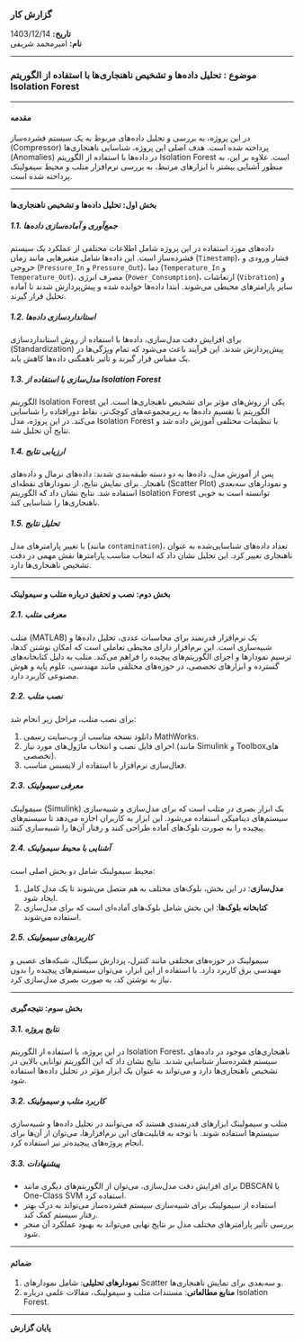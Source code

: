 ### **گزارش کار**  
**تاریخ:** 1403/12/14  
**نام:** امیرمحمد شریفی  

---
### موضوع : تحلیل داده‌ها و تشخیص ناهنجاری‌ها با استفاده از الگوریتم Isolation Forest

---

#### **مقدمه**
در این پروژه، به بررسی و تحلیل داده‌های مربوط به یک سیستم فشرده‌ساز (Compressor) پرداخته شده است. هدف اصلی این پروژه، شناسایی ناهنجاری‌ها (Anomalies) در داده‌ها با استفاده از الگوریتم Isolation Forest است. علاوه بر این، به منظور آشنایی بیشتر با ابزارهای مرتبط، به بررسی نرم‌افزار متلب و محیط سیمولینک پرداخته شده است.

---

#### **بخش اول: تحلیل داده‌ها و تشخیص ناهنجاری‌ها**

##### **1.1. جمع‌آوری و آماده‌سازی داده‌ها**
داده‌های مورد استفاده در این پروژه شامل اطلاعات مختلفی از عملکرد یک سیستم فشرده‌ساز است. این داده‌ها شامل متغیرهایی مانند زمان (`Timestamp`)، فشار ورودی و خروجی (`Pressure_In` و `Pressure_Out`)، دما (`Temperature_In` و `Temperature_Out`)، مصرف انرژی (`Power_Consumption`)، ارتعاشات (`Vibration`) و سایر پارامترهای محیطی می‌شوند. ابتدا داده‌ها خوانده شده و پیش‌پردازش شدند تا آماده تحلیل قرار گیرند.

##### **1.2. استانداردسازی داده‌ها**
برای افزایش دقت مدل‌سازی، داده‌ها با استفاده از روش استانداردسازی (Standardization) پیش‌پردازش شدند. این فرآیند باعث می‌شود که تمام ویژگی‌ها در یک مقیاس قرار گیرند و تأثیر ناهمگنی داده‌ها کاهش یابد.

##### **1.3. مدل‌سازی با استفاده از Isolation Forest**
الگوریتم Isolation Forest یکی از روش‌های مؤثر برای تشخیص ناهنجاری‌ها است. این الگوریتم با تقسیم داده‌ها به زیرمجموعه‌های کوچک‌تر، نقاط دورافتاده را شناسایی می‌کند. در این پروژه، مدل Isolation Forest با تنظیمات مختلفی آموزش داده شد و نتایج آن تحلیل شد.

##### **1.4. ارزیابی نتایج**
پس از آموزش مدل، داده‌ها به دو دسته طبقه‌بندی شدند: داده‌های نرمال و داده‌های ناهنجار. برای نمایش نتایج، از نمودارهای نقطه‌ای (Scatter Plot) و نمودارهای سه‌بعدی استفاده شد. نتایج نشان داد که الگوریتم Isolation Forest توانسته است به خوبی ناهنجاری‌ها را شناسایی کند.

##### **1.5. تحلیل نتایج**
با تغییر پارامترهای مدل (مانند `contamination`)، تعداد داده‌های شناسایی‌شده به عنوان ناهنجاری تغییر کرد. این تحلیل نشان داد که انتخاب مناسب پارامترها نقش مهمی در دقت تشخیص ناهنجاری‌ها دارد.

---

#### **بخش دوم: نصب و تحقیق درباره متلب و سیمولینک**

##### **2.1. معرفی متلب**
متلب (MATLAB) یک نرم‌افزار قدرتمند برای محاسبات عددی، تحلیل داده‌ها و شبیه‌سازی است. این نرم‌افزار دارای محیطی تعاملی است که امکان نوشتن کدها، ترسیم نمودارها و اجرای الگوریتم‌های پیچیده را فراهم می‌کند. متلب به دلیل کتابخانه‌های گسترده و ابزارهای تخصصی، در حوزه‌های مختلفی مانند مهندسی، علوم پایه و هوش مصنوعی کاربرد دارد.

##### **2.2. نصب متلب**
برای نصب متلب، مراحل زیر انجام شد:
1. دانلود نسخه مناسب از وب‌سایت رسمی MathWorks.
2. اجرای فایل نصب و انتخاب ماژول‌های مورد نیاز (مانند Simulink و Toolboxهای تخصصی).
3. فعال‌سازی نرم‌افزار با استفاده از لایسنس مناسب.

##### **2.3. معرفی سیمولینک**
سیمولینک (Simulink) یک ابزار بصری در متلب است که برای مدل‌سازی و شبیه‌سازی سیستم‌های دینامیکی استفاده می‌شود. این ابزار به کاربران اجازه می‌دهد تا سیستم‌های پیچیده را به صورت بلوک‌های آماده طراحی کنند و رفتار آن‌ها را شبیه‌سازی کنند.

##### **2.4. آشنایی با محیط سیمولینک**
محیط سیمولینک شامل دو بخش اصلی است:
1. **مدل‌سازی**: در این بخش، بلوک‌های مختلف به هم متصل می‌شوند تا یک مدل کامل ایجاد شود.
2. **کتابخانه بلوک‌ها**: این بخش شامل بلوک‌های آماده‌ای است که برای مدل‌سازی استفاده می‌شوند.

##### **2.5. کاربردهای سیمولینک**
سیمولینک در حوزه‌های مختلفی مانند کنترل، پردازش سیگنال، شبکه‌های عصبی و مهندسی برق کاربرد دارد. با استفاده از این ابزار، می‌توان سیستم‌های پیچیده را بدون نیاز به نوشتن کد، به صورت بصری مدل‌سازی کرد.

---

#### **بخش سوم: نتیجه‌گیری**

##### **3.1. نتایج پروژه**
در این پروژه، با استفاده از الگوریتم Isolation Forest، ناهنجاری‌های موجود در داده‌های سیستم فشرده‌ساز شناسایی شدند. نتایج نشان داد که این الگوریتم توانایی بالایی در تشخیص ناهنجاری‌ها دارد و می‌تواند به عنوان یک ابزار مؤثر در تحلیل داده‌ها استفاده شود.

##### **3.2. کاربرد متلب و سیمولینک**
متلب و سیمولینک ابزارهای قدرتمندی هستند که می‌توانند در تحلیل داده‌ها و شبیه‌سازی سیستم‌ها استفاده شوند. با توجه به قابلیت‌های این نرم‌افزارها، می‌توان از آن‌ها برای انجام پروژه‌های پیچیده‌تر نیز استفاده کرد.

##### **3.3. پیشنهادات**
- برای افزایش دقت مدل‌سازی، می‌توان از الگوریتم‌های دیگری مانند DBSCAN یا One-Class SVM استفاده کرد.
- استفاده از سیمولینک برای شبیه‌سازی سیستم فشرده‌ساز می‌تواند به درک بهتر رفتار سیستم کمک کند.
- بررسی تأثیر پارامترهای مختلف مدل بر نتایج نهایی می‌تواند به بهبود عملکرد آن منجر شود.

---

#### **ضمائم**
1. **نمودارهای تحلیلی**: شامل نمودارهای Scatter و سه‌بعدی برای نمایش ناهنجاری‌ها.
2. **منابع مطالعاتی**: مستندات متلب و سیمولینک، مقالات علمی درباره Isolation Forest.

---

**پایان گزارش**